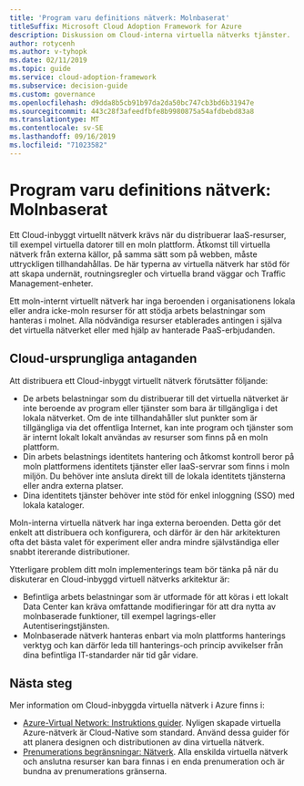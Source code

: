 ```yaml
---
title: 'Program varu definitions nätverk: Molnbaserat'
titleSuffix: Microsoft Cloud Adoption Framework for Azure
description: Diskussion om Cloud-interna virtuella nätverks tjänster.
author: rotycenh
ms.author: v-tyhopk
ms.date: 02/11/2019
ms.topic: guide
ms.service: cloud-adoption-framework
ms.subservice: decision-guide
ms.custom: governance
ms.openlocfilehash: d9dda8b5cb91b97da2da50bc747cb3bd6b31947e
ms.sourcegitcommit: 443c28f3afeedfbfe8b9980875a54afdbebd83a8
ms.translationtype: MT
ms.contentlocale: sv-SE
ms.lasthandoff: 09/16/2019
ms.locfileid: "71023582"
---
```

# <a name="software-defined-networking-cloud-native"></a>Program varu definitions nätverk: Molnbaserat

Ett Cloud-inbyggt virtuellt nätverk krävs när du distribuerar IaaS-resurser, till exempel virtuella datorer till en moln plattform. Åtkomst till virtuella nätverk från externa källor, på samma sätt som på webben, måste uttryckligen tillhandahållas. De här typerna av virtuella nätverk har stöd för att skapa undernät, routningsregler och virtuella brand väggar och Traffic Management-enheter.

Ett moln-internt virtuellt nätverk har inga beroenden i organisationens lokala eller andra icke-moln resurser för att stödja arbets belastningar som hanteras i molnet. Alla nödvändiga resurser etablerades antingen i själva det virtuella nätverket eller med hjälp av hanterade PaaS-erbjudanden.

## <a name="cloud-native-assumptions"></a>Cloud-ursprungliga antaganden

Att distribuera ett Cloud-inbyggt virtuellt nätverk förutsätter följande:

- De arbets belastningar som du distribuerar till det virtuella nätverket är inte beroende av program eller tjänster som bara är tillgängliga i det lokala nätverket. Om de inte tillhandahåller slut punkter som är tillgängliga via det offentliga Internet, kan inte program och tjänster som är internt lokalt lokalt användas av resurser som finns på en moln plattform.
- Din arbets belastnings identitets hantering och åtkomst kontroll beror på moln plattformens identitets tjänster eller IaaS-servrar som finns i moln miljön. Du behöver inte ansluta direkt till de lokala identitets tjänsterna eller andra externa platser.
- Dina identitets tjänster behöver inte stöd för enkel inloggning (SSO) med lokala kataloger.

Moln-interna virtuella nätverk har inga externa beroenden. Detta gör det enkelt att distribuera och konfigurera, och därför är den här arkitekturen ofta det bästa valet för experiment eller andra mindre självständiga eller snabbt itererande distributioner.

Ytterligare problem ditt moln implementerings team bör tänka på när du diskuterar en Cloud-inbyggd virtuell nätverks arkitektur är:

- Befintliga arbets belastningar som är utformade för att köras i ett lokalt Data Center kan kräva omfattande modifieringar för att dra nytta av molnbaserade funktioner, till exempel lagrings-eller Autentiseringstjänsten.
- Molnbaserade nätverk hanteras enbart via moln plattforms hanterings verktyg och kan därför leda till hanterings-och princip avvikelser från dina befintliga IT-standarder när tid går vidare.

## <a name="next-steps"></a>Nästa steg

Mer information om Cloud-inbyggda virtuella nätverk i Azure finns i:

- [Azure-Virtual Network: Instruktions guider](https://docs.microsoft.com/azure/virtual-network/virtual-network-vnet-plan-design-arm). Nyligen skapade virtuella Azure-nätverk är Cloud-Native som standard. Använd dessa guider för att planera designen och distributionen av dina virtuella nätverk.
- [Prenumerations begränsningar: Nätverk](https://docs.microsoft.com/azure/azure-subscription-service-limits?toc=%2fazure%2fvirtual-network%2ftoc.json#networking-limits). Alla enskilda virtuella nätverk och anslutna resurser kan bara finnas i en enda prenumeration och är bundna av prenumerations gränserna.
